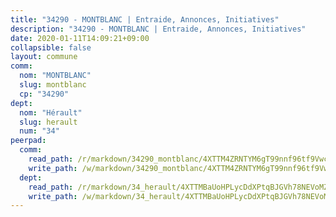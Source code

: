 ```yaml
---
title: "34290 - MONTBLANC | Entraide, Annonces, Initiatives"
description: "34290 - MONTBLANC | Entraide, Annonces, Initiatives"
date: 2020-01-11T14:09:21+09:00
collapsible: false
layout: commune
comm:
  nom: "MONTBLANC"
  slug: montblanc
  cp: "34290"
dept:
  nom: "Hérault"
  slug: herault
  num: "34"
peerpad:
  comm:
    read_path: /r/markdown/34290_montblanc/4XTTM4ZRNTYM6gT99nnf96tf9VwcFL4Z1VnzphLrjsVk1Jv7b
    write_path: /w/markdown/34290_montblanc/4XTTM4ZRNTYM6gT99nnf96tf9VwcFL4Z1VnzphLrjsVk1Jv7b-K3TgUfnt96dLv8omBfa4eewpMetYhuEV9AXHfYa4ztna7H1n5jPu1Cj1HZapTpjqSQyRQwv4T79udRr2Sc2gGhKvJGDF72AvtoYnqinjDihwsM8fxEpQztkTbqBrH96uXi3ym9Lm
  dept:
    read_path: /r/markdown/34_herault/4XTTMBaUoHPLycDdXPtqBJGVh78NEVoMZNyf8Wnh1X5DK6Ew8
    write_path: /w/markdown/34_herault/4XTTMBaUoHPLycDdXPtqBJGVh78NEVoMZNyf8Wnh1X5DK6Ew8-K3TgTd4rzWVX1F82NgGyNepGUxhqCmodCALjxNZeEdBQWQhd1NJYx1gHMW9QBLL6sN41ALXRejLsG2VetgVferfVncrvVCz47dChJvN8ouQLRMdWs4KpxKPeRYR1nspmhzdBqF8J
---
```


